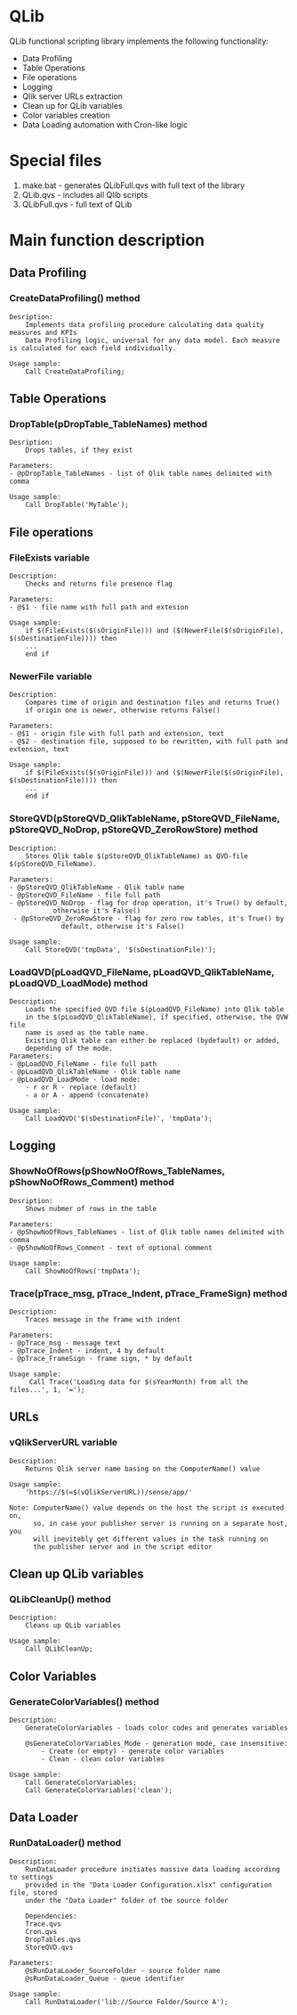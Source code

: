# QLib
QLib functional scripting library implements the following functionality:
- Data Profiling
- Table Operations
- File operations
- Logging
- Qlik server URLs extraction
- Clean up for QLib variables
- Color variables creation
- Data Loading automation with Cron-like logic

# Special files
1. make.bat - generates QLibFull.qvs with full text of the library
2. QLib.qvs - includes all Qlib scripts
3. QLibFull.qvs - full text of QLib

# Main function description

## Data Profiling

### CreateDataProfiling() method
	Desription:
		Implements data profiling procedure calculating data quality measures and KPIs
		Data Profiling logic, universal for any data model. Each measure is calculated for each field individually.

	Usage sample:
		Call CreateDataProfiling;
    
## Table Operations

### DropTable(pDropTable_TableNames) method
	Desription:
		Drops tables, if they exist
	
	Parameters:
	- @pDropTable_TableNames - list of Qlik table names delimited with comma
	
	Usage sample:
		Call DropTable('MyTable');

## File operations

### FileExists variable
	Description:
		Checks and returns file presence flag

	Parameters:
	- @$1 - file name with full path and extesion

	Usage sample:
		if $(FileExists($(sOriginFile))) and ($(NewerFile($(sOriginFile), $(sDestinationFile)))) then
		...
		end if

### NewerFile variable
	Description:
		Compares time of origin and destination files and returns True()
		if origin one is newer, otherwise returns False()

	Parameters:
	- @$1 - origin file with full path and extension, text
	- @$2 - destination file, supposed to be rewritten, with full path and extension, text

	Usage sample:
		if $(FileExists($(sOriginFile))) and ($(NewerFile($(sOriginFile), $(sDestinationFile)))) then
		...
		end if

### StoreQVD(pStoreQVD_QlikTableName, pStoreQVD_FileName, pStoreQVD_NoDrop, pStoreQVD_ZeroRowStore) method
	Description:
		Stores Qlik table $(pStoreQVD_QlikTableName) as QVD-file $(pStoreQVD_FileName).

	Parameters:
	- @pStoreQVD_QlikTableName - Qlik table name
	- @pStoreQVD_FileName - file full path
	- @pStoreQVD_NoDrop - flag for drop operation, it's True() by default,
			   otherwise it's False()
	 - @pStoreQVD_ZeroRowStore - flag for zero row tables, it's True() by
				 default, otherwise it's False()

	Usage sample:
		Call StoreQVD('tmpData', '$(sDestinationFile)');

### LoadQVD(pLoadQVD_FileName, pLoadQVD_QlikTableName, pLoadQVD_LoadMode) method
	Description:
		Loads the specified QVD file $(pLoadQVD_FileName) into Qlik table
		in the $(pLoadQVD_QlikTableName), if specified, otherwise, the QVW file
		name is used as the table name.
		Existing Qlik table can either be replaced (bydefault) or added,
		depending of the mode.
	Parameters:
	- @pLoadQVD_FileName - file full path
	- @pLoadQVD_QlikTableName - Qlik table name
	- @pLoadQVD_LoadMode - load mode:
		- r or R - replace (default)
		- a or A - append (concatenate)
	
	Usage sample:
		Call LoadQVD('$(sDestinationFile)', 'tmpData');

## Logging

### ShowNoOfRows(pShowNoOfRows_TableNames, pShowNoOfRows_Comment) method
	Desription:
		Shows nubmer of rows in the table
	
	Parameters:
	- @pShowNoOfRows_TableNames - list of Qlik table names delimited with comma
	- @pShowNoOfRows_Comment - text of optional comment
	
	Usage sample:
		Call ShowNoOfRows('tmpData');

### Trace(pTrace_msg, pTrace_Indent, pTrace_FrameSign) method
	Description:
		Traces message in the frame with indent

	Parameters:
	- @pTrace_msg - message text
	- @pTrace_Indent - indent, 4 by default
	- @pTrace_FrameSign - frame sign, * by default

	Usage sample:
		 Call Trace('Loading data for $(sYearMonth) from all the files...', 1, '=');
	
## URLs

### vQlikServerURL variable

	Description:
		Returns Qlik server name basing on the ComputerName() value

	Usage sample:
		'https://$(=$(vQlikServerURL))/sense/app/'

	Note: ComputerName() value depends on the host the script is executed on,
	      so, in case your publisher server is running on a separate host, you
	      will inevitebly get different values in the task running on
	      the publisher server and in the script editor

## Clean up QLib variables

### QLibCleanUp() method

	Description:
		Cleans up QLib variables

	Usage sample:
		Call QLibCleanUp;

## Color Variables

### GenerateColorVariables() method

	Description:
		GenerateColorVariables - loads color codes and generates variables

		@sGenerateColorVariables_Mode - generation mode, case insensitive:
    		- Create (or empty) - generate color variables
        	- Clean - clean color variables

	Usage sample:
		Call GenerateColorVariables;
		Call GenerateColorVariables('clean');

## Data Loader

### RunDataLoader() method

	Description:
		RunDataLoader procedure initiates massive data loading according to settings
		provided in the "Data Loader Configuration.xlsx" configuration file, stored
		under the "Data Loader" folder of the source folder
    
    	Dependencies:
		Trace.qvs
		Cron.qvs
		DropTables.qvs
		StoreQVD.qvs
		
	Parameters:
		@sRunDataLoader_SourceFolder - source folder name
		@sRunDataLoader_Queue - queue identifier

	Usage sample:
		Call RunDataLoader('lib://Source Folder/Source A');
